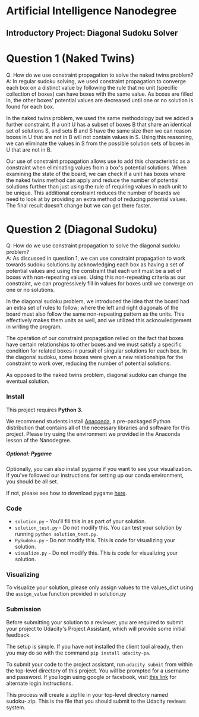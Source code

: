 # Artificial Intelligence Nanodegree
## Introductory Project: Diagonal Sudoku Solver

# Question 1 (Naked Twins)
Q: How do we use constraint propagation to solve the naked twins problem?  
A: In regular sudoku solving, we used constraint propagation to converge each box
on a distinct value by following the rule that no unit (specific collection of boxes) can have boxes with
the same value. As boxes are filled in, the other boxes' potential values are decreased
until one or no solution is found for each box.

In the naked twins problem, we used the same methodology but we added a further constraint.
If a unit U has a subset of boxes B that share an identical set of solutions S, and sets
B and S have the same size then we can reason boxes in U that are not in B will not contain
values in S. Using this reasoning, we can eliminate the values in S from the possible solution
sets of boxes in U that are not in B.

Our use of constraint propagation allows use to add this characteristic as a constraint
when eliminating values from a box's potential solutions. When examining the state of
the board, we can check if a unit has boxes where the naked twins method can apply
and reduce the number of potential solutions further than just using the rule of
requiring values in each unit to be unique. This additional constraint reduces the
number of boards we need to look at by providing an extra method of reducing
potential values. The final result doesn't change but we can get there faster.

# Question 2 (Diagonal Sudoku)
Q: How do we use constraint propagation to solve the diagonal sudoku problem?  
A: As discussed in question 1, we can use constraint propagation to work towards sudoku
solutions by acknowledging each box as having a set of potential values and using the
constraint that each unit must be a set of boxes with non-repeating values. Using this
non-repeating criteria as our constraint, we can progressively fill in values for
boxes until we converge on one or no solutions.

In the diagonal sudoku problem, we introduced the idea that the board had an extra set of rules
to follow; where the left and right diagonals of the board must also follow the same non-repeating
pattern as the units. This effectively makes them units as well, and we utilized this acknowledgement
in writing the program.

The operation of our constraint propagation relied on the fact that boxes have certain relationships
to other boxes and we must satisfy a specific condition for related boxes in pursuit of
singular solutions for each box. In the diagonal sudoku, some boxes were given
a new relationships for the constraint to work over, reducing the number of potential solutions.

As opposed to the naked twins problem, diagonal sudoku can change the eventual solution.

### Install

This project requires **Python 3**.

We recommend students install [Anaconda](https://www.continuum.io/downloads), a pre-packaged Python distribution that contains all of the necessary libraries and software for this project.
Please try using the environment we provided in the Anaconda lesson of the Nanodegree.

##### Optional: Pygame

Optionally, you can also install pygame if you want to see your visualization. If you've followed our instructions for setting up our conda environment, you should be all set.

If not, please see how to download pygame [here](http://www.pygame.org/download.shtml).

### Code

* `solution.py` - You'll fill this in as part of your solution.
* `solution_test.py` - Do not modify this. You can test your solution by running `python solution_test.py`.
* `PySudoku.py` - Do not modify this. This is code for visualizing your solution.
* `visualize.py` - Do not modify this. This is code for visualizing your solution.

### Visualizing

To visualize your solution, please only assign values to the values_dict using the `assign_value` function provided in solution.py

### Submission
Before submitting your solution to a reviewer, you are required to submit your project to Udacity's Project Assistant, which will provide some initial feedback.  

The setup is simple.  If you have not installed the client tool already, then you may do so with the command `pip install udacity-pa`.  

To submit your code to the project assistant, run `udacity submit` from within the top-level directory of this project.  You will be prompted for a username and password.  If you login using google or facebook, visit [this link](https://project-assistant.udacity.com/auth_tokens/jwt_login) for alternate login instructions.

This process will create a zipfile in your top-level directory named sudoku-<id>.zip.  This is the file that you should submit to the Udacity reviews system.
